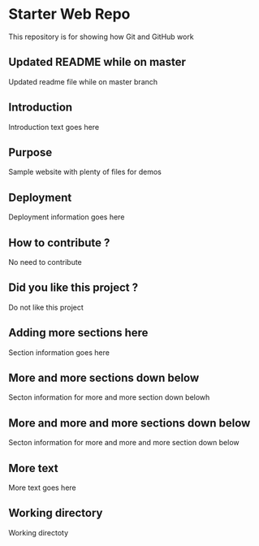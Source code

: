 # Starter Web Repo

This repository is for showing how Git and GitHub work

## Updated README while on master

Updated readme file while on master branch

## Introduction

Introduction text goes here

## Purpose

Sample website with plenty of files for demos

## Deployment

Deployment information goes here

## How to contribute ?

No need to contribute

## Did you like this project ?

Do not like this project

## Adding more sections here

Section information goes here

## More and more sections down below

Secton information for more and more section down belowh

## More and more and more sections down below

Secton information for more and more and more section down below

## More text

More text goes here

## Working directory

Working directoty